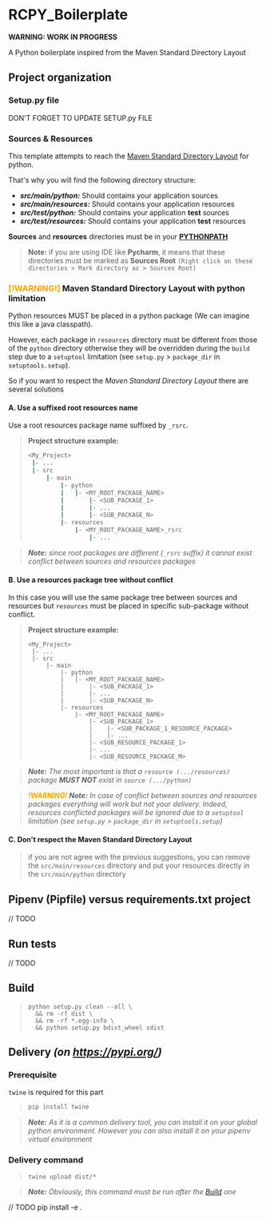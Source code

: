 # RCPY_Boilerplate

**WARNING: WORK IN PROGRESS**

A Python boilerplate inspired from the Maven Standard Directory Layout

## Project organization

### Setup.py file

DON'T FORGET TO UPDATE SETUP.py FILE

### Sources & Resources

This template attempts to reach
the [Maven Standard Directory Layout](https://maven.apache.org/guides/introduction/introduction-to-the-standard-directory-layout.html)
for python.

That's why you will find the following directory structure:

* ***src/main/python:*** Should contains your application sources
* ***src/main/resources:*** Should contains your application resources
* ***src/test/python:*** Should contains your application **test** sources
* ***src/test/resources:*** Should contains your application  **test** resources

**Sources** and **resources** directories must be in
your **[PYTHONPATH](https://docs.python.org/3/using/cmdline.html#envvar-PYTHONPATH)**

> **Note:** if you are using IDE like **Pycharm**, it means that these directories must be marked as **Sources Root**
> `(Right click on these directories > Mark directory as > Sources Root)`

### <span style='color: orange'>[!WARNING!]</span> Maven Standard Directory Layout with python limitation

Python resources MUST be placed in a python package (We can imagine this like a java classpath).

However, each package in `resources` directory must be different from those of the `python` directory otherwise they
will be overridden during the `build` step due to a `setuptool` limitation (see `setup.py` > `package_dir`
in `setuptools.setup`).

So if you want to respect the *Maven Standard Directory Layout* there are several solutions

#### A. Use a suffixed root resources name

Use a root resources package name suffixed by `_rsrc`.

> **Project structure example:**
>
> ```sh
> <My_Project>
>  |- ...
>  |- src
>      |- main
>          |- python
>          |   |- <MY_ROOT_PACKAGE_NAME>
>          |       |- <SUB_PACKAGE_1>
>          |       |- ...
>          |       |- <SUB_PACKAGE_N>
>          |- resources
>              |- <MY_ROOT_PACKAGE_NAME>_rsrc
>                  |- ...
> ```

> ***Note:** since root packages are different (`_rsrc` suffix) it cannot exist conflict between sources and resources
> packages*

#### B. Use a resources package tree without conflict

In this case you will use the same package tree between sources and resources but `resources` must be placed in specific
sub-package without conflict.

> **Project structure example:**
> ```shell
> <My_Project>
>  |- ...
>  |- src
>      |- main
>          |- python
>          |   |- <MY_ROOT_PACKAGE_NAME>
>          |       |- <SUB_PACKAGE_1>
>          |       |- ...
>          |       |- <SUB_PACKAGE_N>
>          |- resources
>              |- <MY_ROOT_PACKAGE_NAME>
>                  |- <SUB_PACKAGE_1>
>                  |    |- <SUB_PACKAGE_1_RESOURCE_PACKAGE>
>                  |    |- ...
>                  |- <SUB_RESOURCE_PACKAGE_1>
>                  |- ...
>                  |- <SUB_RESOURCE_PACKAGE_M>
> ```

> ***Note:** The most important is that a `resource (.../resources)` package **MUST NOT** exist in `source (.../python)`*

> ***<span style='color: orange'>!WARNING!</span> Note:** In case of conflict between sources and resources packages
> everything will work but not your delivery. Indeed, resources conflicted packages will be ignored due to a `setuptool`
> limitation (see `setup.py` > `package_dir`
> in `setuptools.setup`)*

#### C. Don't respect the Maven Standard Directory Layout

> if you are not agree with the previous suggestions, you can remove the `src/main/resources` directory and put your
> resources directly in the `src/main/python` directory

## Pipenv (Pipfile) versus requirements.txt project

// TODO

## Run tests

// TODO

## Build

> ```shell
> python setup.py clean --all \
>   && rm -rf dist \
>   && rm -rf *.egg-info \
>   && python setup.py bdist_wheel sdist
> ```

## Delivery *(on https://pypi.org/)*

### Prerequisite

`twine` is required for this part
> ```sh
> pip install twine
> ```

> ***Note:** As it is a common delivery tool, you can install it on your global python environment. However you can also
> install it on your pipenv virtual environment*

### Delivery command

> ```shell
> twine upload dist/*
> ```

> ***Note:** Obviously, this command must be run after the [Build](#build) one*

// TODO pip install -e .
